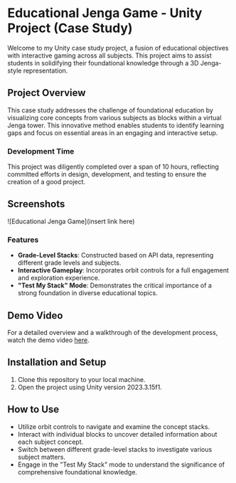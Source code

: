 # Educational Jenga Game - Unity Project (Case Study)

Welcome to my Unity case study project, a fusion of educational objectives with interactive gaming across all subjects. This project aims to assist students in solidifying their foundational knowledge through a 3D Jenga-style representation.
## Project Overview

This case study addresses the challenge of foundational education by visualizing core concepts from various subjects as blocks within a virtual Jenga tower. This innovative method enables students to identify learning gaps and focus on essential areas in an engaging and interactive setup.

### Development Time
This project was diligently completed over a span of 10 hours, reflecting committed efforts in design, development, and testing to ensure the creation of a good project.

## Screenshots

![Educational Jenga Game](insert link here)

### Features
- **Grade-Level Stacks**: Constructed based on API data, representing different grade levels and subjects.
- **Interactive Gameplay**: Incorporates orbit controls for a full engagement and exploration experience.
- **"Test My Stack" Mode**: Demonstrates the critical importance of a strong foundation in diverse educational topics.

## Demo Video

For a detailed overview and a walkthrough of the development process, watch the demo video [here](https://www.loom.com/share/73339c744f104c1c8554f9092166dc65).

## Installation and Setup

1. Clone this repository to your local machine.
2. Open the project using Unity version 2023.3.15f1.

## How to Use

- Utilize orbit controls to navigate and examine the concept stacks.
- Interact with individual blocks to uncover detailed information about each subject concept.
- Switch between different grade-level stacks to investigate various subject matters.
- Engage in the "Test My Stack" mode to understand the significance of comprehensive foundational knowledge.
